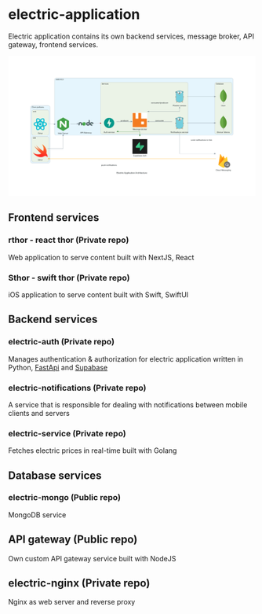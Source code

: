 # electric-application

Electric application contains its own backend services, message broker, API gateway, frontend services. 

![Electric Application Architecture](./electric_application_architecture.png)

## Frontend services

### rthor - react thor (Private repo)

Web application to serve content built with NextJS, React

### Sthor - swift thor (Private repo)

iOS application to serve content built with Swift, SwiftUI

## Backend services

### electric-auth (Private repo)

Manages authentication & authorization for electric application written in Python, [FastApi](https://fastapi.tiangolo.com/) and [Supabase](https://supabase.com/auth)

### electric-notifications (Private repo)

A service that is responsible for dealing with notifications between mobile clients and servers

### electric-service (Private repo)

Fetches electric prices in real-time built with Golang

## Database services

### electric-mongo (Public repo)

MongoDB service 

## API gateway (Public repo)

Own custom API gateway service built with NodeJS

## electric-nginx (Private repo)
Nginx as web server and reverse proxy 


